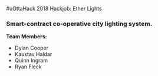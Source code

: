 #uOttaHack 2018 Hackjob: Ether Lights
### Smart-contract co-operative city lighting system.

**Team Members:**
- Dylan Cooper
- Kaustav Haldar
- Quinn Ingram
- Ryan Fleck
